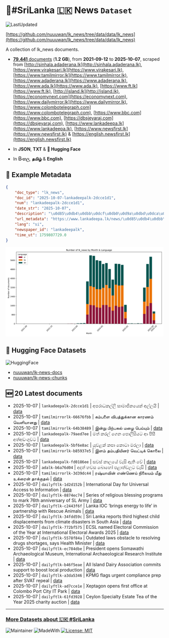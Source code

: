 # 📄#SriLanka 🇱🇰 News `Dataset`

![LastUpdated](https://img.shields.io/badge/last_updated-2025--10--07_09:32:40-green)

[https://github.com/nuuuwan/lk_news/tree/data/data/lk_news](https://github.com/nuuuwan/lk_news/tree/data/data/lk_news)

A collection of lk_news documents.

- [**79,441** documents](https://github.com/nuuuwan/lk_news/tree/data/data/lk_news) (**1.2 GB**), from **2021-09-12** to **2025-10-07**, scraped from [http://sinhala.adaderana.lk](http://sinhala.adaderana.lk), [https://www.virakesari.lk](https://www.virakesari.lk), [https://www.tamilmirror.lk](https://www.tamilmirror.lk), [https://www.adaderana.lk](https://www.adaderana.lk), [https://www.ada.lk](https://www.ada.lk), [https://www.ft.lk](https://www.ft.lk), [http://island.lk](http://island.lk), [https://economynext.com](https://economynext.com), [https://www.dailymirror.lk](https://www.dailymirror.lk), [https://www.colombotelegraph.com](https://www.colombotelegraph.com), [https://www.bbc.com](https://www.bbc.com), [https://dbsjeyaraj.com](https://dbsjeyaraj.com), [https://www.lankadeepa.lk](https://www.lankadeepa.lk), [https://www.newsfirst.lk](https://www.newsfirst.lk) & [https://english.newsfirst.lk](https://english.newsfirst.lk)

- In **JSON**, **TXT** & **🤗 Hugging Face**

- In **සිංහල**, **தமிழ்** & **English**

## 📝 Example Metadata

```json
{
    "doc_type": "lk_news",
    "doc_id": "2025-10-07-lankadeepalk-2dcce1d1",
    "num": "lankadeepalk-2dcce1d1",
    "date_str": "2025-10-07",
    "description": "\u0d85\u0db4\u0dbb\u0dcf\u0db0\u0d9a\u0dbd\u0dca\u0dbd\u0dd2 \u0dc3\u0dcf\u0db8\u0dcf\u0da2\u0dd2\u0d9a\u0dba\u0dd9\u0d9a\u0dca \u0d85\u0dbd\u0dca\u0dbd\u0dba\u0dd2",
    "url_metadata": "https://www.lankadeepa.lk/news/\u0d85\u0db4\u0dbb\u0db0\u0d9a\u0dbd\u0dbd-\u0dc3\u0db8\u0da2\u0d9a\u0dba\u0d9a-\u0d85\u0dbd\u0dbd\u0dba/101-680824",
    "lang": "si",
    "newspaper_id": "lankadeepalk",
    "time_ut": 1759807729.0
}
```

![Chart](https://raw.githubusercontent.com/nuuuwan/lk_news/refs/heads/data/data/lk_news/docs_by_month_and_lang.png)

## 🤗 Hugging Face Datasets

![HuggingFace](https://img.shields.io/badge/-HuggingFace-FDEE21?style=for-the-badge&logo=HuggingFace)

- [nuuuwan/lk-news-docs](https://huggingface.co/datasets/nuuuwan/lk-news-docs)
- [nuuuwan/lk-news-chunks](https://huggingface.co/datasets/nuuuwan/lk-news-chunks)

## 🆕 20 Latest documents

- 2025-10-07 | `lankadeepalk-2dcce1d1` | අපරාධකල්ලි සාමාජිකයෙක් අල්ලයි | [data](https://github.com/nuuuwan/lk_news/tree/data/data/lk_news/2020s/2025/2025-10-07-lankadeepalk-2dcce1d1)
- 2025-10-07 | `tamilmirrorlk-66676fbb` | கம்பளை விபத்துக்கான காரணம் வெளியானது | [data](https://github.com/nuuuwan/lk_news/tree/data/data/lk_news/2020s/2025/2025-10-07-tamilmirrorlk-66676fbb)
- 2025-10-07 | `tamilmirrorlk-64b38489` | இன்று பிற்பகல் மழை பெய்யும் | [data](https://github.com/nuuuwan/lk_news/tree/data/data/lk_news/2020s/2025/2025-10-07-tamilmirrorlk-64b38489)
- 2025-10-07 | `lankadeepalk-79aed7ee` | මත් කරල් ගෙන පොලීසියට ආ පීසී අත්අඩංගුවට | [data](https://github.com/nuuuwan/lk_news/tree/data/data/lk_news/2020s/2025/2025-10-07-lankadeepalk-79aed7ee)
- 2025-10-07 | `lankadeepalk-5bf6e8ac` | යුවළක් කපා කොටා මරලා | [data](https://github.com/nuuuwan/lk_news/tree/data/data/lk_news/2020s/2025/2025-10-07-lankadeepalk-5bf6e8ac)
- 2025-10-07 | `tamilmirrorlk-b85937e5` | இளம் தம்பதியினர் வெட்டிக் கொலை | [data](https://github.com/nuuuwan/lk_news/tree/data/data/lk_news/2020s/2025/2025-10-07-tamilmirrorlk-b85937e5)
- 2025-10-07 | `lankadeepalk-fd0186ee` | සවස් කාලයේ වැසි ඇති වේ | [data](https://github.com/nuuuwan/lk_news/tree/data/data/lk_news/2020s/2025/2025-10-07-lankadeepalk-fd0186ee)
- 2025-10-07 | `adalk-b6a76d04` | අදත් හවස බොහෝ පළාත්වලට වැසි | [data](https://github.com/nuuuwan/lk_news/tree/data/data/lk_news/2020s/2025/2025-10-07-adalk-b6a76d04)
- 2025-10-07 | `tamilmirrorlk-3d39dc44` | ரஷ்யாவின் எண்ணெய் நிலையம் மீது உக்ரைன் தாக்குதல் | [data](https://github.com/nuuuwan/lk_news/tree/data/data/lk_news/2020s/2025/2025-10-07-tamilmirrorlk-3d39dc44)
- 2025-10-07 | `dailyftlk-1d2d152b` | International Day for Universal Access to Information | [data](https://github.com/nuuuwan/lk_news/tree/data/data/lk_news/2020s/2025/2025-10-07-dailyftlk-1d2d152b)
- 2025-10-07 | `dailyftlk-8874ec74` | Series of religious blessing programs to mark 76th anniversary of SL Army | [data](https://github.com/nuuuwan/lk_news/tree/data/data/lk_news/2020s/2025/2025-10-07-dailyftlk-8874ec74)
- 2025-10-07 | `dailyftlk-c2443f6f` | Lanka IOC ‘brings energy to life’  in partnership with Rescue Animals | [data](https://github.com/nuuuwan/lk_news/tree/data/data/lk_news/2020s/2025/2025-10-07-dailyftlk-c2443f6f)
- 2025-10-07 | `dailyftlk-34fdd59c` | Sri Lanka reports third highest child displacements from climate disasters in South Asia | [data](https://github.com/nuuuwan/lk_news/tree/data/data/lk_news/2020s/2025/2025-10-07-dailyftlk-34fdd59c)
- 2025-10-07 | `dailyftlk-772bf575` | ECSL named Electoral Commission of the Year at International Electoral Awards 2025 | [data](https://github.com/nuuuwan/lk_news/tree/data/data/lk_news/2020s/2025/2025-10-07-dailyftlk-772bf575)
- 2025-10-07 | `dailyftlk-5578f84a` | Outdated laws obstacle to resolving drugs shortages, says Health Minister | [data](https://github.com/nuuuwan/lk_news/tree/data/data/lk_news/2020s/2025/2025-10-07-dailyftlk-5578f84a)
- 2025-10-07 | `dailyftlk-ec784dbe` | President opens Somawathi Archaeological Museum, International Archaeological Research Institute | [data](https://github.com/nuuuwan/lk_news/tree/data/data/lk_news/2020s/2025/2025-10-07-dailyftlk-ec784dbe)
- 2025-10-07 | `dailyftlk-b46f5eae` | All Island Dairy Association commits support to boost local production | [data](https://github.com/nuuuwan/lk_news/tree/data/data/lk_news/2020s/2025/2025-10-07-dailyftlk-b46f5eae)
- 2025-10-07 | `dailyftlk-a3da5346` | KPMG flags urgent compliance prep after SVAT repeal | [data](https://github.com/nuuuwan/lk_news/tree/data/data/lk_news/2020s/2025/2025-10-07-dailyftlk-a3da5346)
- 2025-10-07 | `dailyftlk-ad7cce1e` | Xeptagon opens first office at Colombo Port City IT Park | [data](https://github.com/nuuuwan/lk_news/tree/data/data/lk_news/2020s/2025/2025-10-07-dailyftlk-ad7cce1e)
- 2025-10-07 | `dailyftlk-61fd3928` | Ceylon Specialty Estate Tea  of the Year 2025 charity auction | [data](https://github.com/nuuuwan/lk_news/tree/data/data/lk_news/2020s/2025/2025-10-07-dailyftlk-61fd3928)

---

### [More Datasets about 🇱🇰 #SriLanka](https://github.com/nuuuwan/lk_datasets)

![Maintainer](https://img.shields.io/badge/maintainer-nuuuwan-red)
![MadeWith](https://img.shields.io/badge/made_with-python-blue)
[![License: MIT](https://img.shields.io/badge/License-MIT-yellow.svg)](https://opensource.org/licenses/MIT)
